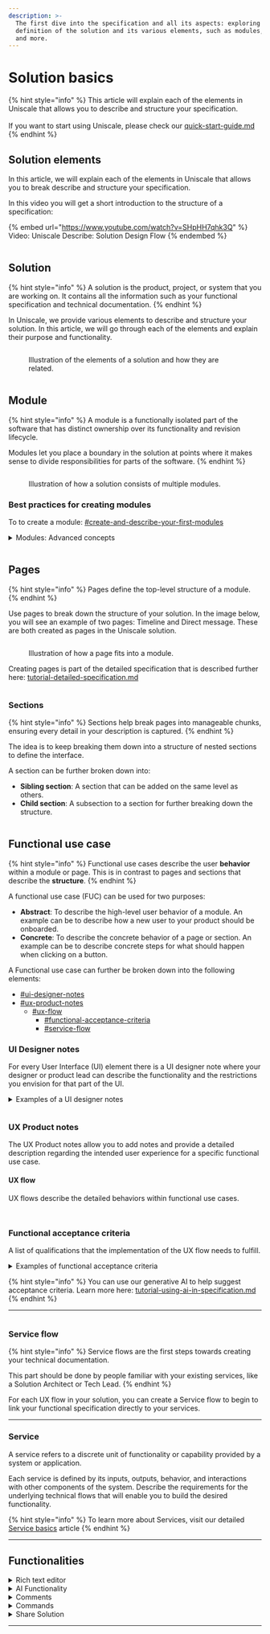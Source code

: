 ```yaml
---
description: >-
  The first dive into the specification and all its aspects: exploring the
  definition of the solution and its various elements, such as modules, pages,
  and more.
---
```


# Solution basics

{% hint style="info" %}
This article will explain each of the elements in Uniscale that allows you to describe and structure your specification. \
\
If you want to start using Uniscale, please check our [quick-start-guide.md](../../../getting-started/quick-start-guide.md "mention")
{% endhint %}



## Solution elements

In this article, we will explain each of the elements in Uniscale that allows you to break describe and structure your specification.&#x20;

In this video you will get a short introduction to the structure of a specification:&#x20;

{% embed url="https://www.youtube.com/watch?v=SHpHH7qhk3Q" %}
Video: Uniscale Describe: Solution Design Flow
{% endembed %}





<figure><img src="../../../.gitbook/assets/image (3) (1).png" alt=""><figcaption></figcaption></figure>

## Solution

{% hint style="info" %}
A solution is the product, project, or system that you are working on. It contains all the information such as your functional specification and technical documentation.&#x20;
{% endhint %}

In Uniscale, we provide various elements to describe and structure your solution. In this article, we will go through each of the elements and explain their purpose and functionality.

<figure><img src="../../../.gitbook/assets/image (2) (1) (1).png" alt=""><figcaption><p>Illustration of the elements of a solution and how they are related.</p></figcaption></figure>



<figure><img src="../../../.gitbook/assets/image (4) (1).png" alt=""><figcaption></figcaption></figure>

## Module

{% hint style="info" %}
A module is a functionally isolated part of the software that has distinct ownership over its functionality and revision lifecycle.&#x20;

Modules let you place a boundary in the solution at points where it makes sense to divide responsibilities for parts of the software.&#x20;
{% endhint %}

<figure><img src="../../../.gitbook/assets/CleanShot 2024-04-26 at 15.07.50.png" alt=""><figcaption><p>Illustration of how a solution consists of multiple modules.</p></figcaption></figure>



### Best practices for creating modules

To to create a module: [#create-and-describe-your-first-modules](../tutorial-high-level-specification/#create-and-describe-your-first-modules "mention")

<details>

<summary>Modules: Advanced concepts</summary>

**Defining module boundaries**

Create clear boundaries in your software where responsibilities naturally divide. Modules are self-contained parts of the software with specific ownership and independent updates.&#x20;

Clear module boundaries are crucial for your organization.



**Modules to follow your product structure**

Each module update should be treated as a separate project. Keep changes mostly within one module. Group elements that evolve together. This makes your application easier to update and maintain.

This approach allows you to scale as your solution evolves.



**Organize modules based on ownership**

Defining your module boundaries allows you to shape how your organization will grow. Grouping functionality through module and service boundaries affects the future structure of the organization. It's best to have a single team own an entire module to avoid shared ownership issues.&#x20;

This prevents the need for separate projects that are tightly coupled and must be released together.



<img src="../../../.gitbook/assets/Module_boundaries.png" alt="" data-size="original">





</details>



<figure><img src="../../../.gitbook/assets/image (5).png" alt=""><figcaption></figcaption></figure>

## Pages

{% hint style="info" %}
Pages define the top-level structure of a module.&#x20;
{% endhint %}

Use pages to break down the structure of your solution. In the image below, you will see an example of two pages: Timeline and Direct message. These are both created as pages in the Uniscale solution.

<figure><img src="../../../.gitbook/assets/CleanShot 2024-06-28 at 13.12.18.png" alt=""><figcaption><p>Illustration of how a page fits into a module.</p></figcaption></figure>

Creating pages is part of the detailed specification that is described further here: [tutorial-detailed-specification.md](../tutorial-detailed-specification.md "mention")



<figure><img src="../../../.gitbook/assets/image (7).png" alt=""><figcaption></figcaption></figure>

### Sections

{% hint style="info" %}
Sections help break pages into manageable chunks, ensuring every detail in your description is captured.
{% endhint %}

The idea is to keep breaking them down into a structure of nested sections to define the interface.&#x20;

A section can be further broken down into:

* **Sibling section**: A section that can be added on the same level as others.&#x20;
* **Child section**: A subsection to a section for further breaking down the structure.



<figure><img src="../../../.gitbook/assets/image (8).png" alt=""><figcaption></figcaption></figure>

## Functional use case

{% hint style="info" %}
Functional use cases describe the user **behavior** within a module or page. This is in contrast to pages and sections that describe the **structure**.
{% endhint %}

A functional use case (FUC) can be used for two purposes:

* **Abstract**: To describe the high-level user behavior of a module. An example can be to describe how a new user to your product should be onboarded.
* **Concrete**: To describe the concrete behavior of a page or section. An example can be to describe concrete steps for what should happen when clicking on a button.

A Functional use case can further be broken down into the following elements:

* [#ui-designer-notes](./#ui-designer-notes "mention")
* [#ux-product-notes](./#ux-product-notes "mention")
  * [#ux-flow](./#ux-flow "mention")
    * [#functional-acceptance-criteria](./#functional-acceptance-criteria "mention")
    * [#service-flow](./#service-flow "mention")



### **UI Designer notes**

For every User Interface (UI) element there is a UI designer note where your designer or product lead can describe the functionality and the restrictions you envision for that part of the UI.

<details>

<summary>Examples of a UI designer notes</summary>

* Displayed information
* Buttons
* Areas that can expand and collapse
* Drag and drop interfaces
* Popups and triggered displays of information

</details>

<figure><img src="../../../.gitbook/assets/image (14).png" alt=""><figcaption></figcaption></figure>

### UX Product notes

The UX Product notes allow you to add notes and provide a detailed description regarding the intended user experience for a specific functional use case.

#### UX flow

UX flows describe the detailed behaviors within functional use cases.

<figure><img src="../../../.gitbook/assets/image (15).png" alt=""><figcaption></figcaption></figure>

<figure><img src="../../../.gitbook/assets/image (16).png" alt=""><figcaption></figcaption></figure>

### Functional acceptance criteria

A list of qualifications that the implementation of the UX flow needs to fulfill.&#x20;

<details>

<summary>Examples of functional acceptance criteria</summary>

* Assurances for accessibility of variable screen types and sizes (don't show on mobile, etc)
* Front-end effects and animations  (disabled buttons, etc)
* Error handling such as password length not matching, etc

</details>

{% hint style="info" %}
You can use our generative AI to help suggest acceptance criteria. Learn more here: [tutorial-using-ai-in-specification.md](tutorial-using-ai-in-specification.md "mention")
{% endhint %}



***

<figure><img src="../../../.gitbook/assets/image (17).png" alt=""><figcaption></figcaption></figure>

### **Service flow**

{% hint style="info" %}
Service flows are the first steps towards creating your technical documentation.&#x20;

This part should be done by people familiar with your existing services, like a Solution Architect or Tech Lead.
{% endhint %}

For each UX flow in your solution, you can create a Service flow to begin to link your functional specification directly to your services.

***

### Service

A service refers to a discrete unit of functionality or capability provided by a system or application.

Each service is defined by its inputs, outputs, behavior, and interactions with other components of the system. Describe the requirements for the underlying technical flows that will enable you to build the desired functionality.

{% hint style="info" %}
To learn more about Services, visit our detailed [Service basics](../../documentation/service-basics.md) article
{% endhint %}

***

## Functionalities

<details>

<summary>Rich text editor</summary>

Our Rich text editor allows you to write your specifications using advanced styling options (heading, bold, italic, bullet points, and many more) and to embed media, images, and hyperlinks.

</details>

<details>

<summary>AI Functionality</summary>

Our AI functionality will provide your code generator with the needed domain-driven product information so you can work on your code much faster and with reduced costs.

</details>

<details>

<summary>Comments </summary>

You can also comment on different sections of your solution allowing you to add notes to the development process that can be seen and answered by your colleagues.

</details>

<details>

<summary>Commands </summary>

Uniscale offers a wide range of commands that allow you to write your specifications and build your solution in a matter of one simple click.

</details>

<details>

<summary>Share Solution</summary>

As you work on developing your solution inside Uniscale, you can also share it with your colleagues and bring in more people to work with you.

</details>



***
